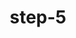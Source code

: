 ---
layout: post
title:  "step-5"
contentType: "technical"
video: assets/images/plant-video-5.mp4
---